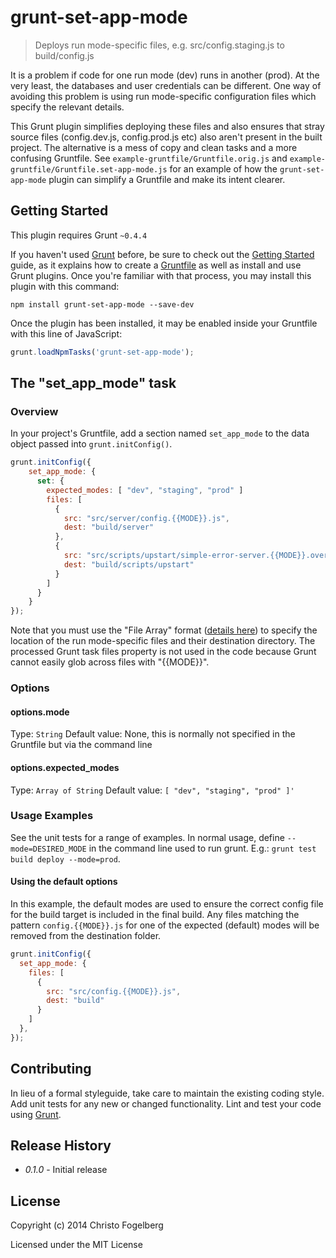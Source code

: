 # grunt-set-app-mode

> Deploys run mode-specific files, e.g. src/config.staging.js to build/config.js

It is a problem if code for one run mode (dev) runs in another (prod). At the very least, the databases and user credentials can be different. One way of avoiding this problem is using run mode-specific configuration files which specify the relevant details.

This Grunt plugin simplifies deploying these files and also ensures that stray source files (config.dev.js, config.prod.js etc) also aren't present in the built project. The alternative is a mess of copy and clean tasks and a more confusing Gruntfile. See `example-gruntfile/Gruntfile.orig.js` and `example-gruntfile/Gruntfile.set-app-mode.js` for an example of how the `grunt-set-app-mode` plugin can simplify a Gruntfile and make its intent clearer.


## Getting Started

This plugin requires Grunt `~0.4.4`

If you haven't used [Grunt](http://gruntjs.com/) before, be sure to check out the [Getting Started](http://gruntjs.com/getting-started) guide, as it explains how to create a [Gruntfile](http://gruntjs.com/sample-gruntfile) as well as install and use Grunt plugins. Once you're familiar with that process, you may install this plugin with this command:

```shell
npm install grunt-set-app-mode --save-dev
```

Once the plugin has been installed, it may be enabled inside your Gruntfile with this line of JavaScript:

```js
grunt.loadNpmTasks('grunt-set-app-mode');
```


## The "set_app_mode" task

### Overview
In your project's Gruntfile, add a section named `set_app_mode` to the data object passed into `grunt.initConfig()`.

```js
grunt.initConfig({
    set_app_mode: {
      set: {
        expected_modes: [ "dev", "staging", "prod" ]
        files: [
          {
            src: "src/server/config.{{MODE}}.js",
            dest: "build/server"
          },
          {
            src: "src/scripts/upstart/simple-error-server.{{MODE}}.override",
            dest: "build/scripts/upstart"
          }
        ]
      }
    }
});
```

Note that you must use the "File Array" format ([details here](http://gruntjs.com/configuring-tasks#files-array-format)) to specify the location of the run mode-specific files and their destination directory. The processed Grunt task files property is not used in the code because Grunt cannot easily glob across files with "{{MODE}}".

### Options

#### options.mode
Type: `String`
Default value: None, this is normally not specified in the Gruntfile but via the command line

#### options.expected_modes
Type: `Array of String`
Default value: `[ "dev", "staging", "prod" ]'`

### Usage Examples

See the unit tests for a range of examples. In normal usage, define `--mode=DESIRED_MODE` in the command line used to run grunt. E.g.: `grunt test build deploy --mode=prod`.

#### Using the default options

In this example, the default modes are used to ensure the correct config file for the build target is included in the final build. Any files matching the pattern `config.{{MODE}}.js` for one of the expected (default) modes will be removed from the destination folder.

```js
grunt.initConfig({
  set_app_mode: {
    files: [
      {
        src: "src/config.{{MODE}}.js",
        dest: "build"
      }
    ]
  },
});
```


## Contributing


In lieu of a formal styleguide, take care to maintain the existing coding style. Add unit tests for any new or changed functionality. Lint and test your code using [Grunt](http://gruntjs.com/).


## Release History
- _0.1.0_ - Initial release

## License

Copyright (c) 2014 Christo Fogelberg

Licensed under the MIT License
